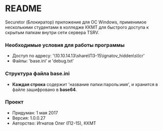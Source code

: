 # README #

Securetor (Блокиратор) приложение для ОС Windows, применимое несколькими студентами в колледже ККМТ для быстрого доступа к скрытым папкам внутри сети сервера TSRV.

### Необходимые условия для работы программы ###

* Доступ по адресу: '\\10.10.14.13\share\П3-15\ignatov_hidden\s\lcr'
* Файлы: 'base.ini' и 'debug.txt'

### Структура файла base.ini ###

* **Каждая строка** содержит 'название папки:пароль:имя', и хранится в файле зашифровано в **base64**.

### Проект ###

* Придуман: 1 мая 2017
* Версия: 1.0.0.27
* Авторство: Игнатов Олег (П2-15), ККМТ